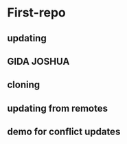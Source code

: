 # First-repo
## updating
## GIDA JOSHUA
## cloning 
## updating from remotes
## demo for conflict updates
